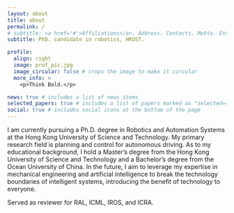```yaml
---
layout: about
title: about
permalink: /
# subtitle: <a href='#'>Affiliations</a>. Address. Contacts. Motto. Etc.
subtitle: PhD. candidate in robotics, HKUST.

profile:
  align: right
  image: prof_pic.jpg
  image_circular: false # crops the image to make it circular
  more_info: >
    <p>Think Bold.</p>

news: true # includes a list of news items
selected_papers: true # includes a list of papers marked as "selected={true}"
social: true # includes social icons at the bottom of the page
---
```


<!-- Write your biography here. Tell the world about yourself. Link to your favorite [subreddit](http://reddit.com). You can put a picture in, too. The code is already in, just name your picture `prof_pic.jpg` and put it in the `img/` folder. -->

<!-- Put your address / P.O. box / other info right below your picture. You can also disable any of these elements by editing `profile` property of the YAML header of your `_pages/about.md`. Edit `_bibliography/papers.bib` and Jekyll will render your [publications page](/al-folio/publications/) automatically. -->

<!-- Link to your social media connections, too. This theme is set up to use [Font Awesome icons](https://fontawesome.com/) and [Academicons](https://jpswalsh.github.io/academicons/), like the ones below. Add your Facebook, Twitter, LinkedIn, Google Scholar, or just disable all of them. -->

I am currently pursuing a Ph.D. degree in Robotics and Automation Systems at the Hong Kong University of Science and Technology. My primary research field is planning and control for autonomous driving. As to my educational background, I hold a Master’s degree from the Hong Kong University of Science and Technology and a Bachelor’s degree from the Ocean University of China. In the future, I aim to leverage my expertise in mechanical engineering and artificial intelligence to break the technology boundaries of intelligent systems, introducing the benefit of technology to everyone.

Served as reviewer for RAL, ICML, IROS, and ICRA.
